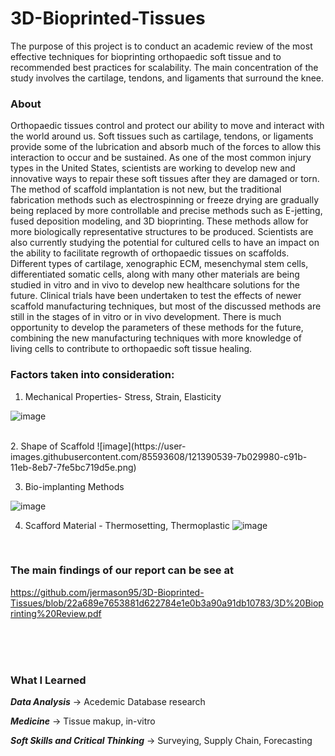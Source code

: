 # 3D-Bioprinted-Tissues

The purpose of this project is to conduct an academic review of the most effective techniques for bioprinting orthopaedic soft tissue and to recommended best practices for scalability. The main concentration of the study involves the cartilage, tendons, and ligaments that surround the knee.

### About
Orthopaedic tissues control and protect our ability to move and interact with the world around us. Soft tissues such as cartilage, tendons, or ligaments provide some of the lubrication and absorb much of the forces to allow this interaction to occur and be sustained. As one of the most common injury types in the United States, scientists are working to develop new and innovative ways to repair these soft tissues after they are damaged or torn. The method of scaffold implantation is not new, but the traditional fabrication methods such as electrospinning or freeze drying are gradually being replaced by more controllable and precise methods such as E-jetting, fused deposition modeling, and 3D bioprinting. These methods allow for more biologically representative structures to be produced. Scientists are also currently studying the potential for cultured cells to have an impact on the ability to facilitate regrowth of orthopaedic tissues on scaffolds. Different types of cartilage, xenographic ECM, mesenchymal stem cells, differentiated somatic cells, along with many other materials are being studied in vitro and in vivo to develop new healthcare solutions for the future. Clinical trials have been undertaken to test the effects of newer scaffold manufacturing techniques, but most of the discussed methods are still in the stages of in vitro or in vivo development. There is much opportunity to develop the parameters of these methods for the future, combining the new manufacturing techniques with more knowledge of living cells to contribute to orthopaedic soft tissue healing.

### Factors taken into consideration:

1. Mechanical Properties- Stress, Strain, Elasticity

![image](https://user-images.githubusercontent.com/85593608/121390480-6b835080-c91b-11eb-8934-668bc4f5273d.png)

<br/>
2. Shape of Scaffold
![image](https://user-images.githubusercontent.com/85593608/121390539-7b029980-c91b-11eb-8eb7-7fe5bc719d5e.png)

<br/>

3. Bio-implanting Methods

![image](https://user-images.githubusercontent.com/85593608/121389605-99b46080-c91a-11eb-98fc-e83eee95da5d.png)
<br/>

4. Scafford Material - Thermosetting, Thermoplastic
![image](https://user-images.githubusercontent.com/85593608/121389743-b6509880-c91a-11eb-8592-d0dfdf27133d.png)


<br/>

### The main findings of our report can be see at 

https://github.com/jermason95/3D-Bioprinted-Tissues/blob/22a689e7653881d622784e1e0b3a90a91db10783/3D%20Bioprinting%20Review.pdf



 
  <br/>
  <br/>
  <br/>


### What I Learned

***Data Analysis*** → Acedemic Database research

***Medicine*** → Tissue makup, in-vitro

***Soft Skills and Critical Thinking*** → Surveying, Supply Chain, Forecasting
